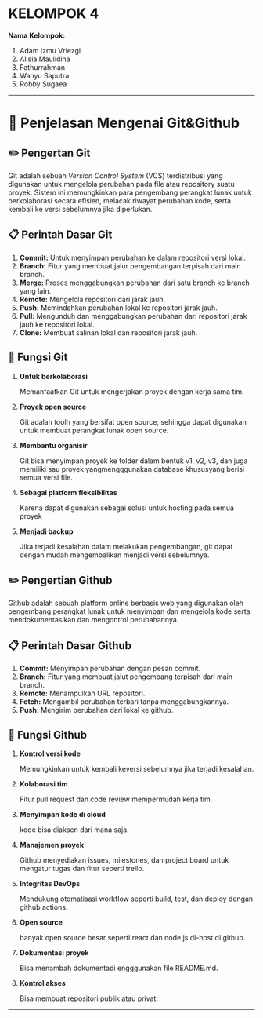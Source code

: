 # **KELOMPOK 4**
**Nama Kelompok:**

1. Adam Izmu Vriezgi
2. Alisia Maulidina
3. Fathurrahman
4. Wahyu Saputra
5. Robby Sugaea
---
# **📌 Penjelasan Mengenai Git&Github**
## ✏️ Pengertan Git
Git adalah sebuah *Version Control System* (VCS) terdistribusi yang digunakan untuk mengelola perubahan pada file atau repository suatu proyek.  Sistem ini memungkinkan para pengembang perangkat lunak untuk berkolaborasi secara efisien, melacak riwayat perubahan kode, serta kembali ke versi sebelumnya jika diperlukan.
## 📋 Perintah Dasar Git
1. **Commit:** Untuk menyimpan perubahan ke dalam repositori versi lokal.
2. **Branch:** Fitur yang membuat jalur pengembangan terpisah dari main branch.
3. **Merge:** Proses menggabungkan perubahan dari satu branch ke branch yang lain.
4. **Remote:** Mengelola repositori dari jarak jauh.
5. **Push:** Memindahkan perubahan lokal ke repositori jarak jauh.
6. **Pull:** Mengunduh dan menggabungkan perubahan dari repositori jarak jauh ke repositori lokal.
7. **Clone:** Membuat salinan lokal dan repositori jarak jauh.
## 🧩 Fungsi Git
1. **Untuk berkolaborasi**

   Memanfaatkan Git untuk mengerjakan proyek dengan kerja sama tim.
2. **Proyek open source**

   Git adalah toolh yang bersifat open source, sehingga dapat digunakan untuk membuat perangkat lunak open source.
3. **Membantu organisir**

   Git bisa menyimpan proyek ke folder dalam bentuk v1, v2, v3, dan juga memiliki sau proyek yangmengggunakan database khususyang berisi semua versi file.
4. **Sebagai platform fleksibilitas**

   Karena dapat digunakan sebagai solusi untuk hosting pada semua proyek
5. **Menjadi backup**

   Jika terjadi kesalahan dalam melakukan pengembangan, git dapat dengan mudah mengembalikan menjadi versi sebelumnya.
## **✏️ Pengertian Github**
Github adalah sebuah platform online berbasis web yang digunakan oleh pengembang perangkat lunak untuk menyimpan dan mengelola kode serta mendokumentasikan dan mengontrol perubahannya.
## **📋 Perintah Dasar Github**
1. **Commit:** Menyimpan perubahan dengan pesan commit.
2. **Branch:** Fitur yang membuat jalut pengembang terpisah dari main branch.
3. **Remote:** Menampulkan URL repositori.
4. **Fetch:** Mengambil perubahan terbari tanpa menggabungkannya.
5. **Push:** Mengirim perubahan dari lokal ke github.
## **🧩 Fungsi Github**
1. **Kontrol versi kode**

   Memungkinkan untuk kembali keversi sebelumnya jika terjadi kesalahan.
2. **Kolaborasi tim**

   Fitur pull request dan code review mempermudah kerja tim.
3. **Menyimpan kode di cloud**

   kode bisa diaksen dari mana saja.
4. **Manajemen proyek**

   Github menyediakan issues, milestones, dan project board untuk mengatur tugas dan fitur seperti trello.
5. **Integritas DevOps**

   Mendukung otomatisasi workflow seperti build, test, dan deploy dengan github actions.
6. **Open source**
   
   banyak open source besar seperti react dan node.js di-host di github.
7. **Dokumentasi proyek**

   Bisa menambah dokumentadi engggunakan file README.md.
8. **Kontrol akses**

   Bisa membuat repositori publik atau privat.
---
